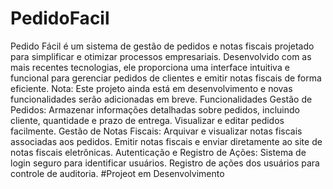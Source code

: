# PedidoFacil
 Pedido Fácil é um sistema de gestão de pedidos e notas fiscais projetado para simplificar e otimizar processos empresariais. Desenvolvido com as mais recentes tecnologias, ele proporciona uma interface intuitiva e funcional para gerenciar pedidos de clientes e emitir notas fiscais de forma eficiente.  Nota: Este projeto ainda está em desenvolvimento e novas funcionalidades serão adicionadas em breve.  Funcionalidades Gestão de Pedidos:  Armazenar informações detalhadas sobre pedidos, incluindo cliente, quantidade e prazo de entrega.  Visualizar e editar pedidos facilmente.  Gestão de Notas Fiscais:  Arquivar e visualizar notas fiscais associadas aos pedidos.  Emitir notas fiscais e enviar diretamente ao site de notas fiscais eletrônicas.  Autenticação e Registro de Ações:  Sistema de login seguro para identificar usuários.  Registro de ações dos usuários para controle de auditoria.
#Projeot em Desenvolvimento
